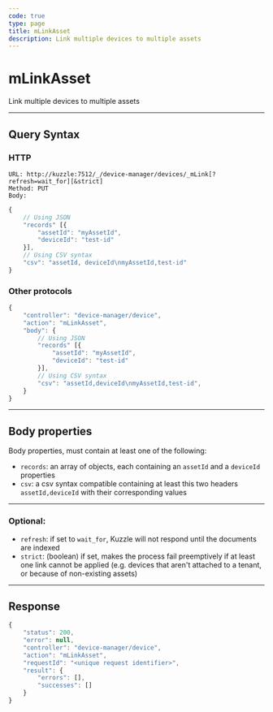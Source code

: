 ```yaml
---
code: true
type: page
title: mLinkAsset
description: Link multiple devices to multiple assets
---
```


# mLinkAsset

Link multiple devices to multiple assets

---

## Query Syntax

### HTTP

``` http
URL: http://kuzzle:7512/_/device-manager/devices/_mLink[?refresh=wait_for][&strict]
Method: PUT
Body:
```

``` js
{
    // Using JSON
    "records" [{
        "assetId": "myAssetId",
        "deviceId": "test-id"
    }],
    // Using CSV syntax
    "csv": "assetId, deviceId\nmyAssetId,test-id"
}
```

### Other protocols

``` js
{
    "controller": "device-manager/device",
    "action": "mLinkAsset",
    "body": {
        // Using JSON
        "records" [{
            "assetId": "myAssetId",
            "deviceId": "test-id"
        }],
        // Using CSV syntax
        "csv": "assetId,deviceId\nmyAssetId,test-id",
    }
}
```

---

## Body properties

Body properties, must contain at least one of the following:

- `records`: an array of objects, each containing an `assetId` and a `deviceId` properties
- `csv`: a csv syntax compatible containing at least this two headers `assetId,deviceId` with their corresponding values

---

### Optional:

* `refresh`: if set to `wait_for`, Kuzzle will not respond until the documents are indexed
* `strict`: (boolean) if set, makes the process fail preemptively if at least one link cannot be applied (e.g. devices that aren't attached to a tenant, or because of non-existing assets)

---

## Response

``` js
{
    "status": 200,
    "error": null,
    "controller": "device-manager/device",
    "action": "mLinkAsset",
    "requestId": "<unique request identifier>",
    "result": {
        "errors": [],
        "successes": []
    }
}
```
